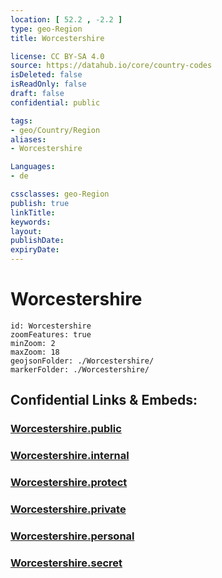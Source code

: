 ```yaml
---
location: [ 52.2 , -2.2 ] 
type: geo-Region
title: Worcestershire

license: CC BY-SA 4.0
source: https://datahub.io/core/country-codes
isDeleted: false
isReadOnly: false
draft: false
confidential: public

tags:
- geo/Country/Region
aliases:
- Worcestershire

Languages:
- de

cssclasses: geo-Region
publish: true
linkTitle: 
keywords: 
layout: 
publishDate: 
expiryDate: 
---
```


# Worcestershire

```leaflet
id: Worcestershire
zoomFeatures: true 
minZoom: 2 
maxZoom: 18
geojsonFolder: ./Worcestershire/
markerFolder: ./Worcestershire/
```


## Confidential Links & Embeds: 

### [Worcestershire.public](/_public/\Earth\Continent\Europe\Europe~North\UK\England\Regions~England\West_Midlands,RegionWorcestershire.public.md) 

### [Worcestershire.internal](/_internal/\Earth\Continent\Europe\Europe~North\UK\England\Regions~England\West_Midlands,RegionWorcestershire.internal.md) 

### [Worcestershire.protect](/_protect/\Earth\Continent\Europe\Europe~North\UK\England\Regions~England\West_Midlands,RegionWorcestershire.protect.md) 

### [Worcestershire.private](/_private/\Earth\Continent\Europe\Europe~North\UK\England\Regions~England\West_Midlands,RegionWorcestershire.private.md) 

### [Worcestershire.personal](/_personal/\Earth\Continent\Europe\Europe~North\UK\England\Regions~England\West_Midlands,RegionWorcestershire.personal.md) 

### [Worcestershire.secret](/_secret/\Earth\Continent\Europe\Europe~North\UK\England\Regions~England\West_Midlands,RegionWorcestershire.secret.md)

